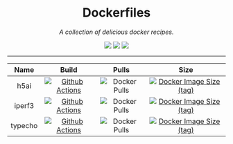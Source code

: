 <div align="center">

# Dockerfiles
*A collection of delicious docker recipes.*

[![](https://img.shields.io/github/license/lvillis/Dockerfiles?style=flat-square)](https://github.com/lvillis/Dockerfiles)
[![](https://img.shields.io/github/repo-size/lvillis/Dockerfiles?style=flat-square&color=328657)](https://github.com/lvillis/Dockerfiles)
[![](https://img.shields.io/github/last-commit/lvillis/Dockerfiles?style=flat-square&label=commits)](https://github.com/lvillis/Dockerfiles)

</div>

---

| Name | Build | Pulls | Size |
| :---: | :---: | :---: | :---: |
| h5ai | [![Github Actions](https://img.shields.io/github/workflow/status/lvillis/Dockerfiles/Docker%20h5ai?style=flat-square)](https://github.com/lvillis/Dockerfiles/actions) | ![Docker Pulls](https://img.shields.io/docker/pulls/lvillis/serverstatus) | [![Docker Image Size (tag)](https://img.shields.io/docker/image-size/lvillis/h5ai/latest)](https://hub.docker.com) |
| iperf3 | [![Github Actions](https://img.shields.io/github/workflow/status/lvillis/Dockerfiles/Docker%20iperf3?style=flat-square)](https://github.com/lvillis/Dockerfiles/actions) | ![Docker Pulls](https://img.shields.io/docker/pulls/lvillis/iperf3) | [![Docker Image Size (tag)](https://img.shields.io/docker/image-size/lvillis/iperf3/latest)](https://hub.docker.com) |
| typecho | [![Github Actions](https://img.shields.io/github/workflow/status/lvillis/Dockerfiles/Docker%20typecho?style=flat-square)](https://github.com/lvillis/Dockerfiles/actions) | ![Docker Pulls](https://img.shields.io/docker/pulls/lvillis/typecho) | [![Docker Image Size (tag)](https://img.shields.io/docker/image-size/lvillis/typecho/latest)](https://hub.docker.com) |


